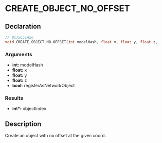 # CREATE_OBJECT_NO_OFFSET

## Declaration
```cpp
// 0x75C51A26
void CREATE_OBJECT_NO_OFFSET(int modelHash, float x, float y, float z, int* objectIndex, bool registerAsNetworkObject);
```

### Arguments
- **int:** modelHash
- **float:** x
- **float:** y
- **float:** z
- **bool:** registerAsNetworkObject

### Results
- **int\*:** objectIndex

## Description
Create an object with no offset at the given coord.